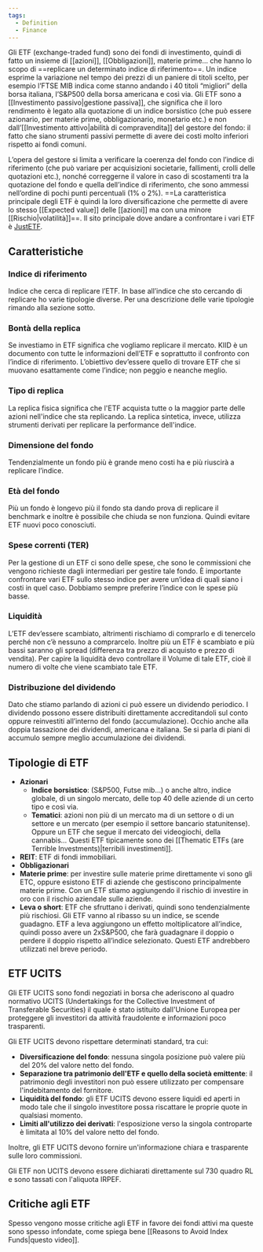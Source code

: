 ```yaml
---
tags:
  - Definition
  - Finance
---
```

Gli ETF (exchange-traded fund) sono dei fondi di investimento, quindi di fatto un insieme di [[azioni]], [[Obbligazioni]], materie prime… che hanno lo scopo di ==replicare un determinato indice di riferimento==.
Un indice esprime la variazione nel tempo dei prezzi di un paniere di titoli scelto, per esempio l’FTSE MIB indica come stanno andando i 40 titoli “migliori” della borsa italiana, l’S&P500 della borsa americana e così via.
Gli ETF sono a [[Investimento passivo|gestione passiva]], che significa che il loro rendimento è legato alla quotazione di un indice borsistico (che può essere azionario, per materie prime, obbligazionario, monetario etc.) e non dall’[[Investimento attivo|abilità di compravendita]] del gestore del fondo: il fatto che siano strumenti passivi permette di avere dei costi molto inferiori rispetto ai fondi comuni.

L’opera del gestore si limita a verificare la coerenza del fondo con l’indice di riferimento (che può variare per acquisizioni societarie, fallimenti, crolli delle quotazioni etc.), nonché correggerne il valore in caso di scostamenti tra la quotazione del fondo e quella dell’indice di riferimento, che sono ammessi nell’ordine di pochi punti percentuali (1% o 2%).
==La caratteristica principale degli ETF è quindi la loro diversificazione che permette di avere lo stesso [[Expected value]] delle [[azioni]] ma con una minore [[Rischio|volatilità]]==.
Il sito principale dove andare a confrontare i vari ETF è [JustETF](https://www.justETF.com/servlet/download?isin=IE00B466KX20&documentType=MR&country=DE&lang=it).

## Caratteristiche

### Indice di riferimento

Indice che cerca di replicare l’ETF. In base all’indice che sto cercando di replicare ho varie tipologie diverse. Per una descrizione delle varie tipologie rimando alla sezione sotto.

### Bontà della replica

Se investiamo in ETF significa che vogliamo replicare il mercato. KIID è un documento con tutte le informazioni dell’ETF e soprattutto il confronto con l’indice di riferimento. L’obiettivo dev’essere quello di trovare ETF che si muovano esattamente come l’indice; non peggio e neanche meglio.

### Tipo di replica

La replica fisica significa che l'ETF acquista tutte o la maggior parte delle azioni nell'indice che sta replicando.
La replica sintetica, invece, utilizza strumenti derivati per replicare la performance dell'indice.
### Dimensione del fondo

Tendenzialmente un fondo più è grande meno costi ha e più riuscirà a replicare l’indice.

### Età del fondo

Più un fondo è longevo più il fondo sta dando prova di replicare il benchmark e inoltre è possibile che chiuda se non funziona. Quindi evitare ETF nuovi poco conosciuti.

### Spese correnti (TER)

Per la gestione di un ETF ci sono delle spese, che sono le commissioni che vengono richieste dagli intermediari per gestire tale fondo. È importante confrontare vari ETF sullo stesso indice per avere un’idea di quali siano i costi in quel caso. Dobbiamo sempre preferire l’indice con le spese più basse.

### Liquidità

L’ETF dev’essere scambiato, altrimenti rischiamo di comprarlo e di tenercelo perché non c’è nessuno a comprarcelo. Inoltre più un ETF è scambiato e più bassi saranno gli spread (differenza tra prezzo di acquisto e prezzo di vendita). Per capire la liquidità devo controllare il Volume di tale ETF, cioè il numero di volte che viene scambiato tale ETF.

### Distribuzione del dividendo

Dato che stiamo parlando di azioni ci può essere un dividendo periodico. I dividendo possono essere distribuiti direttamente accreditandoli sul conto oppure reinvestiti all’interno del fondo (accumulazione). Occhio anche alla doppia tassazione dei dividendi, americana e italiana. Se si parla di piani di accumulo sempre meglio accumulazione dei dividendi.

## Tipologie di ETF

* **Azionari**
	* **Indice borsistico**: (S&P500, Futse mib…) o anche altro, indice globale, di un singolo mercato, delle top 40 delle aziende di un certo tipo e così via.
	* **Tematici**: azioni non più di un mercato ma di un settore o di un settore e un mercato (per esempio il settore bancario statunitense). Oppure un ETF che segue il mercato dei videogiochi, della cannabis… Questi ETF tipicamente sono dei [[Thematic ETFs (are Terrible Investments)|terribili investimenti]].
* **REIT**: ETF di fondi immobiliari.
* **Obbligazionari**
* **Materie prime**: per investire sulle materie prime direttamente vi sono gli ETC, oppure esistono ETF di aziende che gestiscono principalmente materie prime. Con un ETF stiamo aggiungendo il rischio di investire in oro con il rischio aziendale sulle aziende.
* **Leva o short**: ETF che sfruttano i derivati, quindi sono tendenzialmente più rischiosi. Gli ETF vanno al ribasso su un indice, se scende guadagno. ETF a leva aggiungono un effetto moltiplicatore all’indice, quindi posso avere un 2xS&P500, che farà guadagnare il doppio o perdere il doppio rispetto all’indice selezionato. Questi ETF andrebbero utilizzati nel breve periodo.

## ETF UCITS

Gli ETF UCITS sono fondi negoziati in borsa che aderiscono al quadro normativo UCITS (Undertakings for the Collective Investment of Transferable Securities) il quale è stato istituito dall'Unione Europea per proteggere gli investitori da attività fraudolente e informazioni poco trasparenti.

Gli ETF UCITS devono rispettare determinati standard, tra cui:
- **Diversificazione del fondo**: nessuna singola posizione può valere più del 20% del valore netto del fondo.
- **Separazione tra patrimonio dell'ETF e quello della società emittente**: il patrimonio degli investitori non può essere utilizzato per compensare l'indebitamento del fornitore.
- **Liquidità del fondo**: gli ETF UCITS devono essere liquidi ed aperti in modo tale che il singolo investitore possa riscattare le proprie quote in qualsiasi momento.
- **Limiti all'utilizzo dei derivati**: l'esposizione verso la singola controparte è limitata al 10% del valore netto del fondo.

Inoltre, gli ETF UCITS devono fornire un'informazione chiara e trasparente sulle loro commissioni. 

Gli ETF non UCITS devono essere dichiarati direttamente sul 730 quadro RL e sono tassati con l'aliquota IRPEF.

## Critiche agli ETF
Spesso vengono mosse critiche agli ETF in favore dei fondi attivi ma queste sono spesso infondate, come spiega bene [[Reasons to Avoid Index Funds|questo video]].